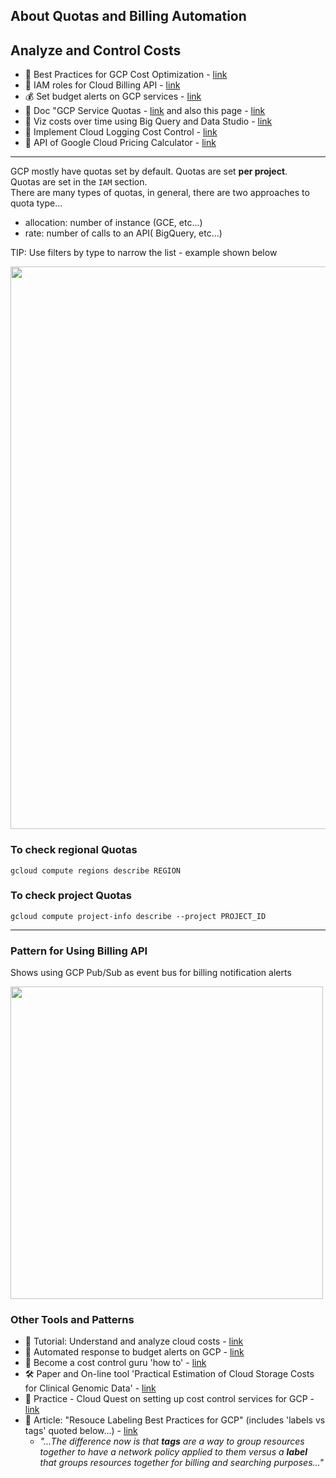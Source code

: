 ## About Quotas and Billing Automation

## Analyze and Control Costs
- 📖 Best Practices for GCP Cost Optimization - [link](https://cloud.google.com/architecture/framework/cost-optimization)
- 🔑 IAM roles for Cloud Billing API - [link](https://cloud.google.com/billing/v1/how-tos/access-control)
- 💰 Set budget alerts on GCP services - [link](https://cloud.google.com/billing/docs/how-to/budgets)
- :book: Doc "GCP Service Quotas - [link](https://cloud.google.com/compute/quotas) and also this page - [link](https://github.com/lynnlangit/gcp-essentials/blob/master/0_setup_and_iam/0c_cost_control/quotas.md)
- 👀 Viz costs over time using Big Query and Data Studio - [link](https://cloud.google.com/billing/docs/how-to/visualize-data)
- 📖 Implement Cloud Logging Cost Control - [link](https://cloud.google.com/architecture/stackdriver-cost-optimization#implementing_cost_controls)
- 🔑  API of Google Cloud Pricing Calculator - [link](https://cloud.google.com/billing/docs/how-to/cost-estimates-using-api)

----

GCP mostly have quotas set by default. Quotas are set **per project**.  
Quotas are set in the `IAM` section.    
There are many types of quotas, in general, there are two approaches to quota type...

- allocation: number of instance (GCE, etc...)
- rate: number of calls to an API( BigQuery, etc...)

TIP: Use filters by type to narrow the list - example shown below

<img src="https://github.com/lynnlangit/gcp-essentials/blob/master/0_setup_and_iam_and_costs/images/bq-quota.png" width=900>

### To check regional Quotas
`gcloud compute regions describe REGION`

### To check project Quotas
`gcloud compute project-info describe --project PROJECT_ID`

----

### Pattern for Using Billing API

Shows using GCP Pub/Sub as event bus for billing notification alerts

<img src="https://github.com/lynnlangit/gcp-essentials/blob/master/0_setup_and_iam_and_costs/images/budget-api.png" width=500>

### Other Tools and Patterns

- :muscle: Tutorial: Understand and analyze cloud costs - [link](https://cloud.google.com/blog/topics/developers-practitioners/understanding-and-analyzing-your-google-cloud-costs)
- 📘 Automated response to budget alerts on GCP - [link](https://cloud.google.com/billing/docs/how-to/notify)
- 📖 Become a cost control guru 'how to' - [link](https://gcloud.devoteam.com/blog/how-to-become-a-cloud-cost-control-guru-on-gcp/)
- 🛠️ Paper and On-line tool 'Practical Estimation of Cloud Storage Costs for Clinical Genomic Data' - [link](https://github.com/lynnlangit/TeamTeri/blob/master/5_Public_Cloud_Genomics/storage-costs.pdf)
- :muscle: Practice - Cloud Quest on setting up cost control services for GCP - [link](https://www.cloudskillsboost.google/quests/97)
- 📖 Article: "Resouce Labeling Best Practices for GCP" (includes 'labels vs tags' quoted below...) - [link](https://www.doit-intl.com/google-cloud-platform-resource-labeling-best-practices/)
  - *"...The difference now is that **tags** are a way to group resources together to have a network policy applied to them versus a **label** that groups resources together for billing and searching purposes..."*
